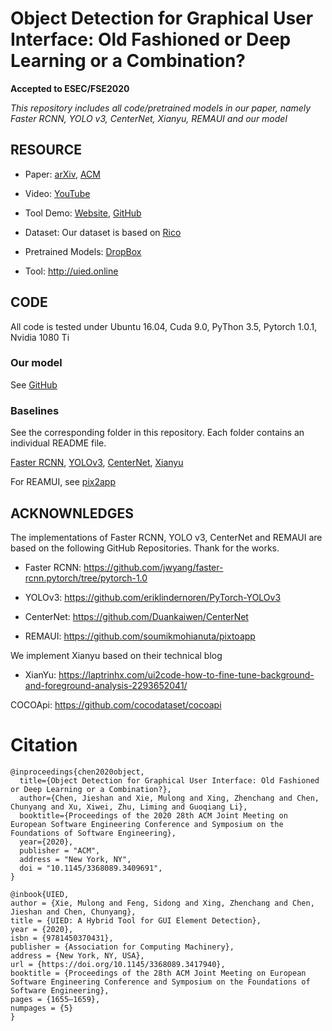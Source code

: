 # Object Detection for Graphical User Interface: Old Fashioned or Deep Learning or a Combination?

**Accepted to ESEC/FSE2020**

*This repository includes all code/pretrained models in our paper, namely Faster RCNN, YOLO v3, CenterNet, Xianyu, REMAUI and our model*


## RESOURCE

- Paper: [arXiv](https://arxiv.org/abs/2008.05132), [ACM](https://dl.acm.org/doi/abs/10.1145/3368089.3409691)
- Video: [YouTube](https://www.youtube.com/watch?v=KFFp81N6zlg&t=166s&ab_channel=ACMSIGSOFT)
- Tool Demo: [Website](http://uied.online), [GitHub](https://github.com/MulongXie/UIED-WebAPP)
- Dataset: Our dataset is based on [Rico](https://interactionmining.org/rico)

- Pretrained Models: [DropBox](https://www.dropbox.com/sh/xm1ssjkrqep3tah/AADwr4TAaVGak6wx57xuTVZsa?dl=0)
- Tool: http://uied.online


## CODE
All code is tested under Ubuntu 16.04, Cuda 9.0, PyThon 3.5, Pytorch 1.0.1, Nvidia 1080 Ti


### Our model

See [GitHub](https://github.com/MulongXie/UIED)


### Baselines

See the corresponding folder in this repository. Each folder contains an individual README file.

[Faster RCNN](./FASTER_RCNN), [YOLOv3](./PyTorch-YOLOv3), [CenterNet](./CenterNet-master), [Xianyu](./Xianyu)

For REAMUI, see [pix2app](https://github.com/soumikmohianuta/pixtoapp)


## ACKNOWNLEDGES

The implementations of Faster RCNN, YOLO v3, CenterNet and REMAUI are based on the following GitHub Repositories. Thank for the works.

- Faster RCNN: https://github.com/jwyang/faster-rcnn.pytorch/tree/pytorch-1.0

- YOLOv3: https://github.com/eriklindernoren/PyTorch-YOLOv3

- CenterNet: https://github.com/Duankaiwen/CenterNet

- REMAUI: https://github.com/soumikmohianuta/pixtoapp

We implement Xianyu based on their technical blog

- XianYu: https://laptrinhx.com/ui2code-how-to-fine-tune-background-and-foreground-analysis-2293652041/

COCOApi: https://github.com/cocodataset/cocoapi


# Citation

```
@inproceedings{chen2020object,
  title={Object Detection for Graphical User Interface: Old Fashioned or Deep Learning or a Combination?},
  author={Chen, Jieshan and Xie, Mulong and Xing, Zhenchang and Chen, Chunyang and Xu, Xiwei, Zhu, Liming and Guoqiang Li},
  booktitle={Proceedings of the 2020 28th ACM Joint Meeting on European Software Engineering Conference and Symposium on the Foundations of Software Engineering},
  year={2020},
  publisher = "ACM",
  address = "New York, NY",
  doi = "10.1145/3368089.3409691",
}

@inbook{UIED,
author = {Xie, Mulong and Feng, Sidong and Xing, Zhenchang and Chen, Jieshan and Chen, Chunyang},
title = {UIED: A Hybrid Tool for GUI Element Detection},
year = {2020},
isbn = {9781450370431},
publisher = {Association for Computing Machinery},
address = {New York, NY, USA},
url = {https://doi.org/10.1145/3368089.3417940},
booktitle = {Proceedings of the 28th ACM Joint Meeting on European Software Engineering Conference and Symposium on the Foundations of Software Engineering},
pages = {1655–1659},
numpages = {5}
}
```
